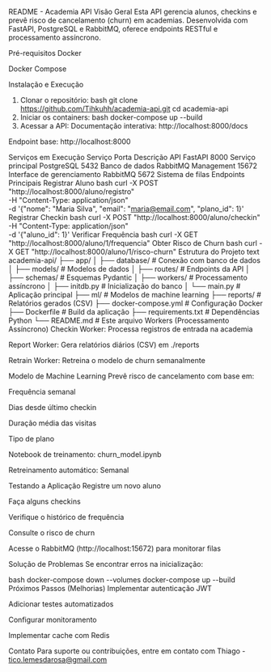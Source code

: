 README - Academia API
Visão Geral
Esta API gerencia alunos, checkins e prevê risco de cancelamento (churn) em academias. Desenvolvida com FastAPI, PostgreSQL e RabbitMQ, oferece endpoints RESTful e processamento assíncrono.

Pré-requisitos
Docker

Docker Compose

Instalação e Execução
1. Clonar o repositório:
bash
git clone https://github.com/Tihkuhh/academia-api.git
cd academia-api
2. Iniciar os containers:
bash
docker-compose up --build
3. Acessar a API:
Documentação interativa: http://localhost:8000/docs

Endpoint base: http://localhost:8000

Serviços em Execução
Serviço	Porta	Descrição
API FastAPI	8000	Serviço principal
PostgreSQL	5432	Banco de dados
RabbitMQ Management	15672	Interface de gerenciamento
RabbitMQ	5672	Sistema de filas
Endpoints Principais
Registrar Aluno
bash
curl -X POST "http://localhost:8000/aluno/registro" \
-H "Content-Type: application/json" \
-d '{"nome": "Maria Silva", "email": "maria@email.com", "plano_id": 1}'
Registrar Checkin
bash
curl -X POST "http://localhost:8000/aluno/checkin" \
-H "Content-Type: application/json" \
-d '{"aluno_id": 1}'
Verificar Frequência
bash
curl -X GET "http://localhost:8000/aluno/1/frequencia"
Obter Risco de Churn
bash
curl -X GET "http://localhost:8000/aluno/1/risco-churn"
Estrutura do Projeto
text
academia-api/
├── app/
│   ├── database/           # Conexão com banco de dados
│   ├── models/             # Modelos de dados
│   ├── routes/             # Endpoints da API
│   ├── schemas/            # Esquemas Pydantic
│   ├── workers/            # Processamento assíncrono
│   ├── initdb.py           # Inicialização do banco
│   └── main.py             # Aplicação principal
├── ml/                     # Modelos de machine learning
├── reports/                # Relatórios gerados (CSV)
├── docker-compose.yml      # Configuração Docker
├── Dockerfile              # Build da aplicação
├── requirements.txt        # Dependências Python
└── README.md               # Este arquivo
Workers (Processamento Assíncrono)
Checkin Worker: Processa registros de entrada na academia

Report Worker: Gera relatórios diários (CSV) em ./reports

Retrain Worker: Retreina o modelo de churn semanalmente

Modelo de Machine Learning
Prevê risco de cancelamento com base em:

Frequência semanal

Dias desde último checkin

Duração média das visitas

Tipo de plano

Notebook de treinamento: churn_model.ipynb

Retreinamento automático: Semanal

Testando a Aplicação
Registre um novo aluno

Faça alguns checkins

Verifique o histórico de frequência

Consulte o risco de churn

Acesse o RabbitMQ (http://localhost:15672) para monitorar filas

Solução de Problemas
Se encontrar erros na inicialização:

bash
docker-compose down --volumes
docker-compose up --build
Próximos Passos (Melhorias)
Implementar autenticação JWT

Adicionar testes automatizados

Configurar monitoramento

Implementar cache com Redis

Contato
Para suporte ou contribuições, entre em contato com Thiago - tico.lemesdarosa@gmail.com